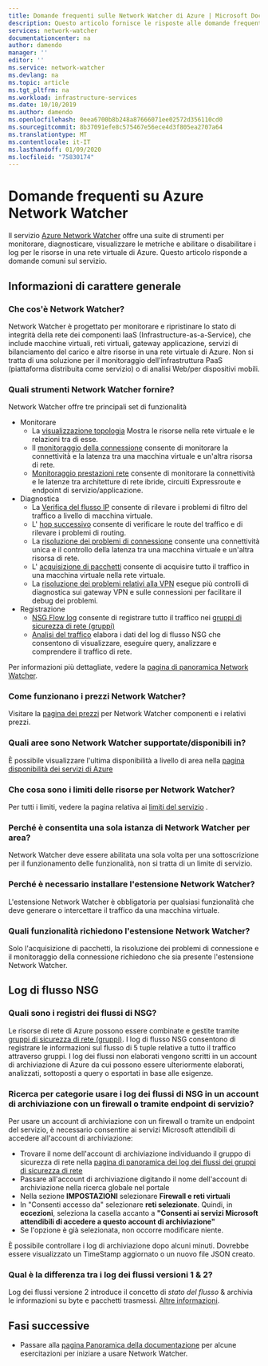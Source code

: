 ```yaml
---
title: Domande frequenti sulle Network Watcher di Azure | Microsoft Docs
description: Questo articolo fornisce le risposte alle domande frequenti sul servizio Network Watcher di Azure.
services: network-watcher
documentationcenter: na
author: damendo
manager: ''
editor: ''
ms.service: network-watcher
ms.devlang: na
ms.topic: article
ms.tgt_pltfrm: na
ms.workload: infrastructure-services
ms.date: 10/10/2019
ms.author: damendo
ms.openlocfilehash: 0eea6700b8b248a87666071ee02572d356110cd0
ms.sourcegitcommit: 8b37091efe8c575467e56ece4d3f805ea2707a64
ms.translationtype: MT
ms.contentlocale: it-IT
ms.lasthandoff: 01/09/2020
ms.locfileid: "75830174"
---
```

# <a name="frequently-asked-questions-faq-about-azure-network-watcher"></a>Domande frequenti su Azure Network Watcher
Il servizio [Azure Network Watcher](https://docs.microsoft.com/azure/network-watcher/network-watcher-monitoring-overview) offre una suite di strumenti per monitorare, diagnosticare, visualizzare le metriche e abilitare o disabilitare i log per le risorse in una rete virtuale di Azure. Questo articolo risponde a domande comuni sul servizio.

## <a name="general"></a>Informazioni di carattere generale

### <a name="what-is-network-watcher"></a>Che cos'è Network Watcher?
Network Watcher è progettato per monitorare e ripristinare lo stato di integrità della rete dei componenti IaaS (Infrastructure-as-a-Service), che include macchine virtuali, reti virtuali, gateway applicazione, servizi di bilanciamento del carico e altre risorse in una rete virtuale di Azure. Non si tratta di una soluzione per il monitoraggio dell'infrastruttura PaaS (piattaforma distribuita come servizio) o di analisi Web/per dispositivi mobili.

### <a name="what-tools-does-network-watcher-provide"></a>Quali strumenti Network Watcher fornire?
Network Watcher offre tre principali set di funzionalità
* Monitorare
  * La [visualizzazione topologia](https://docs.microsoft.com/azure/network-watcher/view-network-topology) Mostra le risorse nella rete virtuale e le relazioni tra di esse.
  * Il [monitoraggio della connessione](https://docs.microsoft.com/azure/network-watcher/connection-monitor) consente di monitorare la connettività e la latenza tra una macchina virtuale e un'altra risorsa di rete.
  * [Monitoraggio prestazioni rete](https://docs.microsoft.com/azure/azure-monitor/insights/network-performance-monitor) consente di monitorare la connettività e le latenze tra architetture di rete ibride, circuiti Expressroute e endpoint di servizio/applicazione.  
* Diagnostica
  * La [Verifica del flusso IP](https://docs.microsoft.com/azure/network-watcher/network-watcher-ip-flow-verify-overview) consente di rilevare i problemi di filtro del traffico a livello di macchina virtuale.
  * L' [hop successivo](https://docs.microsoft.com/azure/network-watcher/network-watcher-next-hop-overview) consente di verificare le route del traffico e di rilevare i problemi di routing.
  * La [risoluzione dei problemi di connessione](https://docs.microsoft.com/azure/network-watcher/network-watcher-connectivity-portal) consente una connettività unica e il controllo della latenza tra una macchina virtuale e un'altra risorsa di rete.
  * L' [acquisizione di pacchetti](https://docs.microsoft.com/azure/network-watcher/network-watcher-packet-capture-overview) consente di acquisire tutto il traffico in una macchina virtuale nella rete virtuale.
  * La [risoluzione dei problemi relativi alla VPN](https://docs.microsoft.com/azure/network-watcher/network-watcher-troubleshoot-overview) esegue più controlli di diagnostica sui gateway VPN e sulle connessioni per facilitare il debug dei problemi.
* Registrazione
  * [NSG Flow log](https://docs.microsoft.com/azure/network-watcher/network-watcher-nsg-flow-logging-overview) consente di registrare tutto il traffico nei [gruppi di sicurezza di rete (gruppi)](https://docs.microsoft.com/azure/virtual-network/security-overview)
  * [Analisi del traffico](https://docs.microsoft.com/azure/network-watcher/traffic-analytics) elabora i dati del log di flusso NSG che consentono di visualizzare, eseguire query, analizzare e comprendere il traffico di rete.


Per informazioni più dettagliate, vedere la [pagina di panoramica Network Watcher](https://docs.microsoft.com/azure/network-watcher/network-watcher-monitoring-overview).


### <a name="how-does-network-watcher-pricing-work"></a>Come funzionano i prezzi Network Watcher?
Visitare la [pagina dei prezzi](https://azure.microsoft.com/pricing/details/network-watcher/) per Network Watcher componenti e i relativi prezzi.

### <a name="which-regions-is-network-watcher-supportedavailable-in"></a>Quali aree sono Network Watcher supportate/disponibili in?
È possibile visualizzare l'ultima disponibilità a livello di area nella [pagina disponibilità dei servizi di Azure](https://azure.microsoft.com/global-infrastructure/services/?products=network-watcher)

### <a name="what-are-resource-limits-on-network-watcher"></a>Che cosa sono i limiti delle risorse per Network Watcher?
Per tutti i limiti, vedere la pagina relativa ai [limiti del servizio](https://docs.microsoft.com/azure/azure-resource-manager/management/azure-subscription-service-limits#network-watcher-limits) .  

### <a name="why-is-only-one-instance-of-network-watcher-allowed-per-region"></a>Perché è consentita una sola istanza di Network Watcher per area?
Network Watcher deve essere abilitata una sola volta per una sottoscrizione per il funzionamento delle funzionalità, non si tratta di un limite di servizio.

### <a name="why-do-i-need-to-install-the-network-watcher-extension"></a>Perché è necessario installare l'estensione Network Watcher? 
L'estensione Network Watcher è obbligatoria per qualsiasi funzionalità che deve generare o intercettare il traffico da una macchina virtuale. 

### <a name="which-features-require-the-network-watcher-extension"></a>Quali funzionalità richiedono l'estensione Network Watcher?
Solo l'acquisizione di pacchetti, la risoluzione dei problemi di connessione e il monitoraggio della connessione richiedono che sia presente l'estensione Network Watcher.

## <a name="nsg-flow-logs"></a>Log di flusso NSG

### <a name="what-does-nsg-flow-logs-do"></a>Quali sono i registri dei flussi di NSG?
Le risorse di rete di Azure possono essere combinate e gestite tramite [gruppi di sicurezza di rete (gruppi)](https://docs.microsoft.com/azure/virtual-network/security-overview). I log di flusso NSG consentono di registrare le informazioni sul flusso di 5 tuple relative a tutto il traffico attraverso gruppi. I log dei flussi non elaborati vengono scritti in un account di archiviazione di Azure da cui possono essere ulteriormente elaborati, analizzati, sottoposti a query o esportati in base alle esigenze.

### <a name="how-do-i-use-nsg-flow-logs-on-a-storage-account-with-a-firewall-or-through-a-service-endpoints"></a>Ricerca per categorie usare i log dei flussi di NSG in un account di archiviazione con un firewall o tramite endpoint di servizio?

Per usare un account di archiviazione con un firewall o tramite un endpoint del servizio, è necessario consentire ai servizi Microsoft attendibili di accedere all'account di archiviazione:

* Trovare il nome dell'account di archiviazione individuando il gruppo di sicurezza di rete nella [pagina di panoramica dei log dei flussi dei gruppi di sicurezza di rete](https://ms.portal.azure.com/#blade/Microsoft_Azure_Network/NetworkWatcherMenuBlade/flowLogs)
* Passare all'account di archiviazione digitando il nome dell'account di archiviazione nella ricerca globale nel portale
* Nella sezione **IMPOSTAZIONI** selezionare **Firewall e reti virtuali**
* In "Consenti accesso da" selezionare **reti selezionate**. Quindi, in **eccezioni**, seleziona la casella accanto a **"Consenti ai servizi Microsoft attendibili di accedere a questo account di archiviazione"** 
* Se l'opzione è già selezionata, non occorre modificare niente.  

È possibile controllare i log di archiviazione dopo alcuni minuti. Dovrebbe essere visualizzato un TimeStamp aggiornato o un nuovo file JSON creato.

### <a name="what-is-the-difference-between-flow-logs-versions-1--2"></a>Qual è la differenza tra i log dei flussi versioni 1 & 2?
Log dei flussi versione 2 introduce il concetto di *stato del flusso* & archivia le informazioni su byte e pacchetti trasmessi. [Altre informazioni](https://docs.microsoft.com/azure/network-watcher/network-watcher-nsg-flow-logging-overview#log-file).

## <a name="next-steps"></a>Fasi successive
 - Passare alla [pagina Panoramica della documentazione](https://docs.microsoft.com/azure/network-watcher/) per alcune esercitazioni per iniziare a usare Network Watcher.
